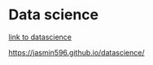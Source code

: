 # Data science
[link to datascience](https://jasmin596.github.io/datascience/)

  https://jasmin596.github.io/datascience/